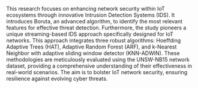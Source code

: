 This research focuses on enhancing network security within IoT ecosystems through innovative Intrusion Detection Systems (IDS). It introduces Boruta, an advanced algorithm, to identify the most relevant features for effective threat detection. Furthermore, the study pioneers a unique streaming-based IDS approach specifically designed for IoT networks. This approach integrates three robust algorithms: Hoeffding Adaptive Trees (HAT), Adaptive Random Forest (ARF), and k-Nearest Neighbor with adaptive sliding window detector (KNN-ADWIN). These methodologies are meticulously evaluated using the UNSW-NB15 network dataset, providing a comprehensive understanding of their effectiveness in real-world scenarios. The aim is to bolster IoT network security, ensuring resilience against evolving cyber threats.
